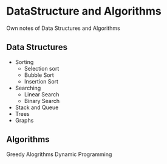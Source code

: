 # DataStructure and Algorithms
Own notes of Data Structures and Algorithms

## Data Structures
- Sorting 
  - Selection sort
  - Bubble Sort
  - Insertion Sort
- Searching
  - Linear Search
  - Binary Search
- Stack and Queue
- Trees
- Graphs

## Algorithms
Greedy Alogrithms
Dynamic Programming






